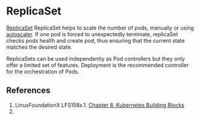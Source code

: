 # ReplicaSet
[ReplicaSet](https://kubernetes.io/docs/concepts/workloads/controllers/replicaset/)
ReplicaSet helps to scale the number of pods, manually or using [autoscaler](https://kubernetes.io/docs/tasks/run-application/horizontal-pod-autoscale/).
If one pod is forced to unexpectedly terminate, replicaSet checks pods health and create pod, thus ensuring that the current state matches the desired state. 

ReplicaSets can be used independently as Pod controllers but they only offer a limited set of features. Deployment is the recommended controller for the orchestration of Pods.
## References
1. LinuxFoundationX LFS158x.1. [Chapter 8. Kubernetes Building Blocks](https://learning.edx.org/course/course-v1:LinuxFoundationX+LFS158x+1T2022/block-v1:LinuxFoundationX+LFS158x+1T2022+type@sequential+block@69b5c7ca5b02497f81e38308df44fee1)
2. 